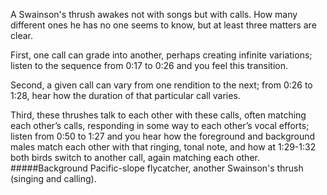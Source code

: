 A Swainson's thrush awakes not with songs but with calls. How many different ones he has no one seems to know, but at least three matters are clear. 

First, one call can grade into another, perhaps creating infinite variations; listen to the sequence from 0:17 to 0:26 and you feel this transition. 

Second, a given call can vary from one rendition to the next; from 0:26 to 1:28, hear how the duration of that particular call varies. 

Third, these thrushes talk to each other with these calls, often matching each other’s calls, responding in some way to each other’s vocal efforts; listen from 0:50 to 1:27 and you hear how the foreground and background males match each other with that ringing, tonal note, and how at 1:29-1:32 both birds switch to another call, again matching each other.
#####Background
Pacific-slope flycatcher, another Swainson's thrush (singing and calling).
